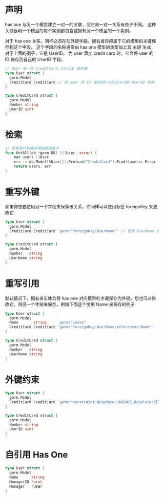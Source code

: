 # 声明
has one 与另一个模型建立一对一的关联，但它和一对一关系有些许不同。 这种关联表明一个模型的每个实例都包含或拥有另一个模型的一个实例。

对于 has one 关系，同样必须存在外键字段。拥有者将把属于它的模型的主键保存到这个字段。
这个字段的名称通常由 has one 模型的类型加上其 主键 生成，对于上面的例子，它是 UserID。
为 user 添加 credit card 时，它会将 user 的 ID 保存到自己的 UserID 字段。

```go
// User 有一张 CreditCard，UserID 是外键
type User struct {
  gorm.Model
  CreditCard CreditCard // 将 user 的 ID 保存到CreditCard的 UserID 字段
}

type CreditCard struct {
  gorm.Model
  Number string
  UserID uint
}
```

# 检索
```go
// 检索用户列表并预加载信用卡
func GetAll(db *gorm.DB) ([]User, error) {
    var users []User
    err := db.Model(&User{}).Preload("CreditCard").Find(&users).Error
    return users, err
}
```

# 重写外键

如果你想要使用另一个字段来保存该关系，你同样可以使用标签 foreignKey 来更改它
```go
type User struct {
  gorm.Model
  CreditCard CreditCard `gorm:"foreignKey:UserName"` // 使用 UserName 作为外键
}

type CreditCard struct {
  gorm.Model
  Number   string
  UserName string
}
```

# 重写引用

默认情况下，拥有者实体会将 has one 对应模型的主键保存为外键，您也可以修改它，用另一个字段来保存，例如下面这个使用 Name 来保存的例子

```go
type User struct {
  gorm.Model
  Name       string     `gorm:"index"`
  CreditCard CreditCard `gorm:"foreignKey:UserName;references:Name"`
}

type CreditCard struct {
  gorm.Model
  Number   string
  UserName string
}
```

# 外键约束

```go
type User struct {
  gorm.Model
  CreditCard CreditCard `gorm:"constraint:OnUpdate:CASCADE,OnDelete:SET NULL;"`
}

type CreditCard struct {
  gorm.Model
  Number string
  UserID uint
}
```


# 自引用 Has One
```go
type User struct {
  gorm.Model
  Name      string
  ManagerID *uint
  Manager   *User
}
```

